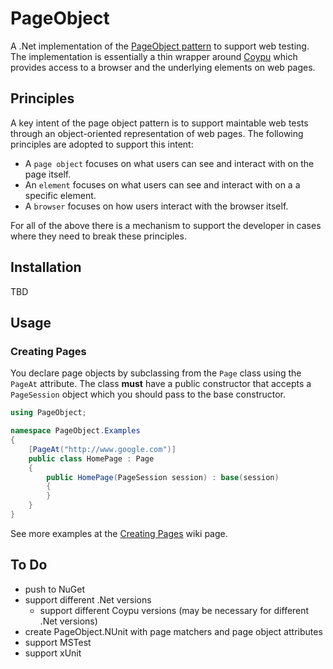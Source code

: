 # PageObject
A .Net implementation of the [PageObject pattern](http://martinfowler.com/bliki/PageObject.html) to support web testing.
The implementation is essentially a thin wrapper around [Coypu](https://github.com/featurist/coypu) which provides access to a browser and the underlying
elements on web pages.

## Principles
A key intent of the page object pattern is to support maintable web tests through an object-oriented
representation of web pages. The following principles are adopted to support this intent: 
* A `page object` focuses on what users can see and interact with on the
page itself.
* An `element` focuses on what users can see and interact with on a
a specific element.
* A `browser` focuses on how users interact with the browser itself.

For all of the above there is a mechanism to support the developer in cases where they
need to break these principles.

## Installation
TBD

## Usage

### Creating Pages
You declare page objects by subclassing from the `Page` class using the `PageAt` attribute.
The class **must** have a public constructor that accepts a `PageSession` object which you should pass to the base constructor. 

```cs
using PageObject;

namespace PageObject.Examples
{
    [PageAt("http://www.google.com")]
    public class HomePage : Page
    {
        public HomePage(PageSession session) : base(session)
        {
        }
    }
}
```

See more examples at the [Creating Pages](https://github.com/dwhelan/PageObject/wiki/Creating-Pages) wiki page.

## To Do
 - push to NuGet
 - support different .Net versions
    - support different Coypu versions (may be necessary for different .Net versions)
 - create PageObject.NUnit with page matchers and page object attributes
 - support MSTest
 - support xUnit  

